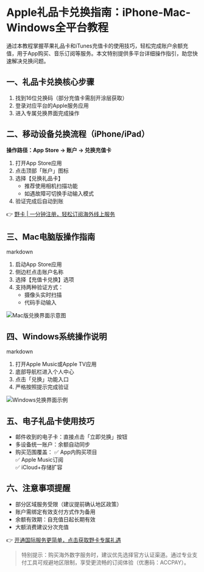 # Apple礼品卡兑换指南：iPhone-Mac-Windows全平台教程

通过本教程掌握苹果礼品卡和iTunes充值卡的使用技巧，轻松完成账户余额充值，用于App购买、音乐订阅等服务。本文特别提供多平台详细操作指引，助您快速解决兑换问题。

## 一、礼品卡兑换核心步骤
1. 找到16位兑换码（部分充值卡需刮开涂层获取）
2. 登录对应平台的Apple服务应用
3. 进入专属兑换界面完成操作

## 二、移动设备兑换流程（iPhone/iPad）

**操作路径：App Store → 账户 → 兑换充值卡**

1. 打开App Store应用
2. 点击顶部「账户」图标
3. 选择【兑换礼品卡】
   - 推荐使用相机扫描功能
   - 如遇故障可切换手动输入模式
4. 验证完成后自动到账

👉 [野卡 | 一分钟注册，轻松订阅海外线上服务](https://bbtdd.com/yeka)

## 三、Mac电脑版操作指南
markdown
1. 启动App Store应用
2. 侧边栏点击账户名称
3. 选择【充值卡兑换】选项
4. 支持两种验证方式：
   - 摄像头实时扫描
   - 代码手动输入

![Mac版兑换界面示意图](https://bbtdd.com/wp-content/uploads/img/92983027598133.webp)

## 四、Windows系统操作说明
markdown
1. 打开Apple Music或Apple TV应用
2. 底部导航栏进入个人中心
3. 点击「兑换」功能入口
4. 严格按照提示完成验证

![Windows兑换界面示例](https://bbtdd.com/wp-content/uploads/img/115280234535031.webp)

## 五、电子礼品卡使用技巧
- 邮件收到的电子卡：直接点击「立即兑换」按钮
- 多设备统一账户：余额自动同步
- 购买范围覆盖：
  ✅ App内购买项目  
  ✅ Apple Music订阅  
  ✅ iCloud+存储扩容

## 六、注意事项提醒
- 部分区域服务受限（建议提前确认地区政策）
- 账户需绑定有效支付方式作为备用
- 余额有效期：自充值日起长期有效
- 大额消费建议分次充值

👉 [开通国际服务更简单，点击获取野卡专属礼遇](https://bbtdd.com/yeka)

> 特别提示：购买海外数字服务时，建议优先选择官方认证渠道。通过专业支付工具可规避地区限制，享受更流畅的订阅体验（优惠码：ACCPAY）。